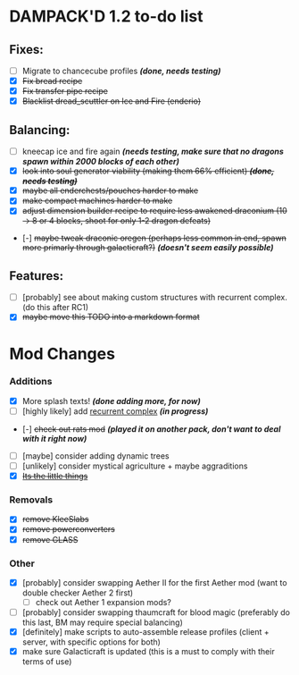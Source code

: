 # DAMPACK'D 1.2 to-do list

## Fixes:
- [ ] Migrate to chancecube profiles ***(done, needs testing)***
- [x] ~~Fix bread recipe~~
- [x] ~~Fix transfer pipe recipe~~
- [x] ~~Blacklist dread_scuttler on Ice and Fire (enderio)~~

## Balancing:
- [ ] kneecap ice and fire again ***(needs testing, make sure that no dragons spawn within 2000 blocks of each other)***
- [x] ~~look into soul generator viability (making them 66% efficient) ***(done, needs testing)***~~
- [x] ~~maybe all enderchests/pouches harder to make~~
- [x] ~~make compact machines harder to make~~
- [x] ~~adjust dimension builder recipe to require less awakened draconium (10 -> 8 or 4 blocks, shoot for only 1-2 dragon defeats)~~
- [-] ~~maybe tweak draconic oregen (perhaps less common in end, spawn more primarly through galacticraft?)~~ ***(doesn't seem easily possible)***

## Features:
+ [ ] [probably] see about making custom structures with recurrent complex. (do this after RC1)
+ [x] ~~maybe move this TODO into a markdown format~~

# Mod Changes

### Additions
+ [x] More splash texts! ***(done adding more, for now)***
+ [ ] [highly likely] add [recurrent complex](https://www.curseforge.com/minecraft/mc-mods/recurrent-complex) ***(in progress)***
+ [-] ~~check out rats mod~~ ***(played it on another pack, don't want to deal with it right now)***
+ [ ] [maybe] consider adding dynamic trees
+ [ ] [unlikely] consider mystical agriculture + maybe aggraditions
+ [x] ~~[Its the little things](https://www.curseforge.com/minecraft/mc-mods/its-the-little-things/files)~~

### Removals
- [x] ~~remove KleeSlabs~~
- [x] ~~remove powerconverters~~
- [x] ~~remove GLASS~~

### Other
+ [x] [probably] consider swapping Aether II for the first Aether mod (want to double checker Aether 2 first)
    + [ ] check out Aether 1 expansion mods?
+ [ ] [probably] consider swapping thaumcraft for blood magic (preferably do this last, BM may require special balancing)
+ [x] [definitely] make scripts to auto-assemble release profiles (client + server, with specific options for both)
+ [x] make sure Galacticraft is updated (this is a must to comply with their terms of use)